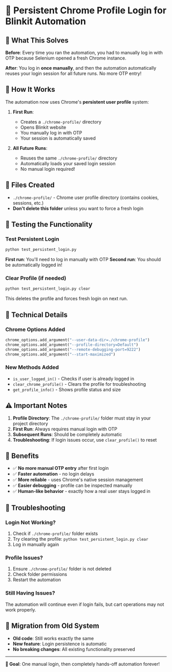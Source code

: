 # 🔐 Persistent Chrome Profile Login for Blinkit Automation

## 🎯 What This Solves

**Before**: Every time you ran the automation, you had to manually log in with OTP because Selenium opened a fresh Chrome instance.

**After**: You log in **once manually**, and then the automation automatically reuses your login session for all future runs. No more OTP entry!

## 🚀 How It Works

The automation now uses Chrome's **persistent user profile** system:

1. **First Run**: 
   - Creates a `./chrome-profile/` directory
   - Opens Blinkit website
   - You manually log in with OTP
   - Your session is automatically saved

2. **All Future Runs**:
   - Reuses the same `./chrome-profile/` directory
   - Automatically loads your saved login session
   - No manual login required!

## 📁 Files Created

- `./chrome-profile/` - Chrome user profile directory (contains cookies, sessions, etc.)
- **Don't delete this folder** unless you want to force a fresh login

## 🧪 Testing the Functionality

### Test Persistent Login
```bash
python test_persistent_login.py
```

**First run**: You'll need to log in manually with OTP
**Second run**: You should be automatically logged in!

### Clear Profile (if needed)
```bash
python test_persistent_login.py clear
```
This deletes the profile and forces fresh login on next run.

## 🔧 Technical Details

### Chrome Options Added
```python
chrome_options.add_argument("--user-data-dir=./chrome-profile")
chrome_options.add_argument("--profile-directory=Default")
chrome_options.add_argument("--remote-debugging-port=9222")
chrome_options.add_argument("--start-maximized")
```

### New Methods Added
- `is_user_logged_in()` - Checks if user is already logged in
- `clear_chrome_profile()` - Clears the profile for troubleshooting
- `get_profile_info()` - Shows profile status and size

## ⚠️ Important Notes

1. **Profile Directory**: The `./chrome-profile/` folder must stay in your project directory
2. **First Run**: Always requires manual login with OTP
3. **Subsequent Runs**: Should be completely automatic
4. **Troubleshooting**: If login issues occur, use `clear_profile()` to reset

## 🎉 Benefits

- ✅ **No more manual OTP entry** after first login
- ✅ **Faster automation** - no login delays
- ✅ **More reliable** - uses Chrome's native session management
- ✅ **Easier debugging** - profile can be inspected manually
- ✅ **Human-like behavior** - exactly how a real user stays logged in

## 🚨 Troubleshooting

### Login Not Working?
1. Check if `./chrome-profile/` folder exists
2. Try clearing the profile: `python test_persistent_login.py clear`
3. Log in manually again

### Profile Issues?
1. Ensure `./chrome-profile/` folder is not deleted
2. Check folder permissions
3. Restart the automation

### Still Having Issues?
The automation will continue even if login fails, but cart operations may not work properly.

## 🔄 Migration from Old System

- **Old code**: Still works exactly the same
- **New feature**: Login persistence is automatic
- **No breaking changes**: All existing functionality preserved

---

**🎯 Goal**: One manual login, then completely hands-off automation forever!
